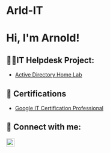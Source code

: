 # Arld-IT
<h1>Hi, I'm Arnold!

<h2>👨‍💻IT Helpdesk Project:</h2>

  - [Active Directory Home Lab](https://github.com/Arld0/ActiveDirectoryLab)


<h2>📄 Certifications</h2>

- [Google IT Certification Professional](https://coursera.org/share/20b7c3a74175f61c4ba4297788643e0a)

  

<h2> 🤳 Connect with me:</h2>

[<img align="left" alt="Arnold Aguilar | LinkedIn" width="22px" src="https://cdn.jsdelivr.net/npm/simple-icons@v3/icons/linkedin.svg" />][linkedin]

<!-- Other content here -->

[linkedin]: https://www.linkedin.com/in/arnold-aguilar
